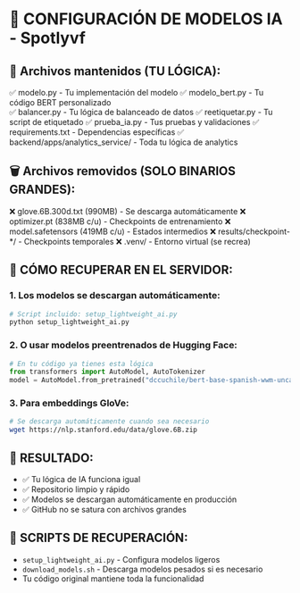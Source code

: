 # 🧠 CONFIGURACIÓN DE MODELOS IA - Spotlyvf

## 📁 Archivos mantenidos (TU LÓGICA):
✅ modelo.py - Tu implementación del modelo
✅ modelo_bert.py - Tu código BERT personalizado  
✅ balancer.py - Tu lógica de balanceado de datos
✅ reetiquetar.py - Tu script de etiquetado
✅ prueba_ia.py - Tus pruebas y validaciones
✅ requirements.txt - Dependencias específicas
✅ backend/apps/analytics_service/ - Toda tu lógica de analytics

## 🗑️ Archivos removidos (SOLO BINARIOS GRANDES):
❌ glove.6B.300d.txt (990MB) - Se descarga automáticamente
❌ optimizer.pt (838MB c/u) - Checkpoints de entrenamiento
❌ model.safetensors (419MB c/u) - Estados intermedios
❌ results/checkpoint-*/ - Checkpoints temporales
❌ .venv/ - Entorno virtual (se recrea)

## 🔄 CÓMO RECUPERAR EN EL SERVIDOR:

### 1. Los modelos se descargan automáticamente:
```bash
# Script incluido: setup_lightweight_ai.py
python setup_lightweight_ai.py
```

### 2. O usar modelos preentrenados de Hugging Face:
```python
# En tu código ya tienes esta lógica
from transformers import AutoModel, AutoTokenizer
model = AutoModel.from_pretrained("dccuchile/bert-base-spanish-wwm-uncased")
```

### 3. Para embeddings GloVe:
```bash
# Se descarga automáticamente cuando sea necesario
wget https://nlp.stanford.edu/data/glove.6B.zip
```

## 🎯 RESULTADO:
- ✅ Tu lógica de IA funciona igual
- ✅ Repositorio limpio y rápido  
- ✅ Modelos se descargan automáticamente en producción
- ✅ GitHub no se satura con archivos grandes

## 🔧 SCRIPTS DE RECUPERACIÓN:
- `setup_lightweight_ai.py` - Configura modelos ligeros
- `download_models.sh` - Descarga modelos pesados si es necesario
- Tu código original mantiene toda la funcionalidad
